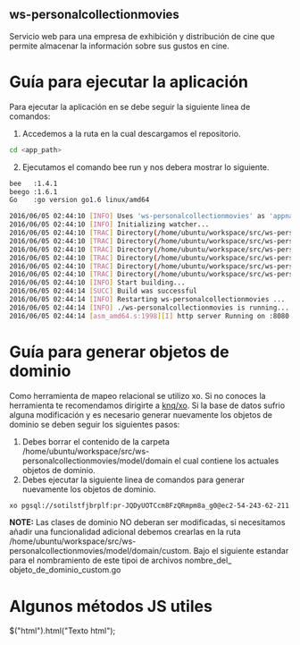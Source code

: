 ## ws-personalcollectionmovies
Servicio web para una empresa de exhibición y distribución de cine que permite almacenar la información sobre sus gustos en cine.
# Guía para ejecutar la aplicación #
Para ejecutar la aplicación en se debe seguir la siguiente linea de comandos:
1. Accedemos a la ruta en la cual descargamos el repositorio.
```sh
cd <app_path>
```
2. Ejecutamos el comando bee run y nos debera mostrar lo siguiente.
```sh
bee   :1.4.1
beego :1.6.1
Go    :go version go1.6 linux/amd64

2016/06/05 02:44:10 [INFO] Uses 'ws-personalcollectionmovies' as 'appname'
2016/06/05 02:44:10 [INFO] Initializing watcher...
2016/06/05 02:44:10 [TRAC] Directory(/home/ubuntu/workspace/src/ws-personalcollectionmovies/controllers)
2016/06/05 02:44:10 [TRAC] Directory(/home/ubuntu/workspace/src/ws-personalcollectionmovies)
2016/06/05 02:44:10 [TRAC] Directory(/home/ubuntu/workspace/src/ws-personalcollectionmovies/log)
2016/06/05 02:44:10 [TRAC] Directory(/home/ubuntu/workspace/src/ws-personalcollectionmovies/model/domain)
2016/06/05 02:44:10 [TRAC] Directory(/home/ubuntu/workspace/src/ws-personalcollectionmovies/routers)
2016/06/05 02:44:10 [TRAC] Directory(/home/ubuntu/workspace/src/ws-personalcollectionmovies/util)
2016/06/05 02:44:10 [INFO] Start building...
2016/06/05 02:44:14 [SUCC] Build was successful
2016/06/05 02:44:14 [INFO] Restarting ws-personalcollectionmovies ...
2016/06/05 02:44:14 [INFO] ./ws-personalcollectionmovies is running...
2016/06/05 02:44:14 [asm_amd64.s:1998][I] http server Running on :8080
```
# Guía para generar objetos de dominio #
Como herramienta de mapeo relacional se utilizo xo. Si no conoces la herramienta te recomendamos dirigirte a [knq/xo](https://github.com/knq/xo).
Si la base de datos sufrio alguna modificación y es necesario generar nuevamente los objetos de dominio se deben seguir los siguientes pasos:
1. Debes borrar el contenido de la carpeta /home/ubuntu/workspace/src/ws-personalcollectionmovies/model/domain el cual contiene los actuales objetos de dominio.
2. Debes ejecutar la siguiente linea de comandos para generar nuevamente los objetos de dominio.
```sh
xo pgsql://sotilstfjbrplf:pr-JQDyUOTCcm8FzQRmpm8a_g0@ec2-54-243-62-211.compute-1.amazonaws.com/d59ne6oopddc7q -o /home/ubuntu/workspace/src/ws-personalcollectionmovies/model/domain 
```
**NOTE:** Las clases de dominio NO deberan ser modificadas, si necesitamos añadir una funcionalidad adicional debemos crearlas en la ruta /home/ubuntu/workspace/src/ws-personalcollectionmovies/model/domain/custom. Bajo el siguiente estandar para el nombramiento de este tipoi de archivos nombre_del_ objeto_de_dominio_custom.go

# Algunos métodos JS utiles #

$("html").html("Texto html");